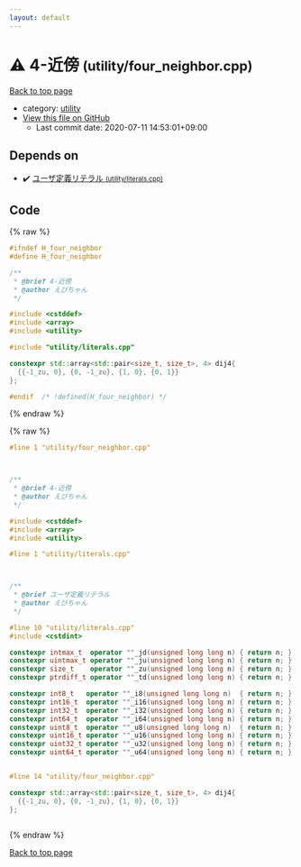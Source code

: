 ```yaml
---
layout: default
---
```


<!-- mathjax config similar to math.stackexchange -->
<script type="text/javascript" async
  src="https://cdnjs.cloudflare.com/ajax/libs/mathjax/2.7.5/MathJax.js?config=TeX-MML-AM_CHTML">
</script>
<script type="text/x-mathjax-config">
  MathJax.Hub.Config({
    TeX: { equationNumbers: { autoNumber: "AMS" }},
    tex2jax: {
      inlineMath: [ ['$','$'] ],
      processEscapes: true
    },
    "HTML-CSS": { matchFontHeight: false },
    displayAlign: "left",
    displayIndent: "2em"
  });
</script>

<script type="text/javascript" src="https://cdnjs.cloudflare.com/ajax/libs/jquery/3.4.1/jquery.min.js"></script>
<script src="https://cdn.jsdelivr.net/npm/jquery-balloon-js@1.1.2/jquery.balloon.min.js" integrity="sha256-ZEYs9VrgAeNuPvs15E39OsyOJaIkXEEt10fzxJ20+2I=" crossorigin="anonymous"></script>
<script type="text/javascript" src="../../assets/js/copy-button.js"></script>
<link rel="stylesheet" href="../../assets/css/copy-button.css" />


# :warning: 4-近傍 <small>(utility/four_neighbor.cpp)</small>

<a href="../../index.html">Back to top page</a>

* category: <a href="../../index.html#67b732dc42aaffa9056d34cc477c863c">utility</a>
* <a href="{{ site.github.repository_url }}/blob/master/utility/four_neighbor.cpp">View this file on GitHub</a>
    - Last commit date: 2020-07-11 14:53:01+09:00




## Depends on

* :heavy_check_mark: <a href="literals.cpp.html">ユーザ定義リテラル <small>(utility/literals.cpp)</small></a>


## Code

<a id="unbundled"></a>
{% raw %}
```cpp
#ifndef H_four_neighbor
#define H_four_neighbor

/**
 * @brief 4-近傍
 * @author えびちゃん
 */

#include <cstddef>
#include <array>
#include <utility>

#include "utility/literals.cpp"

constexpr std::array<std::pair<size_t, size_t>, 4> dij4{
  {{-1_zu, 0}, {0, -1_zu}, {1, 0}, {0, 1}}
};

#endif  /* !defined(H_four_neighbor) */

```
{% endraw %}

<a id="bundled"></a>
{% raw %}
```cpp
#line 1 "utility/four_neighbor.cpp"



/**
 * @brief 4-近傍
 * @author えびちゃん
 */

#include <cstddef>
#include <array>
#include <utility>

#line 1 "utility/literals.cpp"



/**
 * @brief ユーザ定義リテラル
 * @author えびちゃん
 */

#line 10 "utility/literals.cpp"
#include <cstdint>

constexpr intmax_t  operator ""_jd(unsigned long long n) { return n; }
constexpr uintmax_t operator ""_ju(unsigned long long n) { return n; }
constexpr size_t    operator ""_zu(unsigned long long n) { return n; }
constexpr ptrdiff_t operator ""_td(unsigned long long n) { return n; }

constexpr int8_t   operator ""_i8(unsigned long long n)  { return n; }
constexpr int16_t  operator ""_i16(unsigned long long n) { return n; }
constexpr int32_t  operator ""_i32(unsigned long long n) { return n; }
constexpr int64_t  operator ""_i64(unsigned long long n) { return n; }
constexpr uint8_t  operator ""_u8(unsigned long long n)  { return n; }
constexpr uint16_t operator ""_u16(unsigned long long n) { return n; }
constexpr uint32_t operator ""_u32(unsigned long long n) { return n; }
constexpr uint64_t operator ""_u64(unsigned long long n) { return n; }


#line 14 "utility/four_neighbor.cpp"

constexpr std::array<std::pair<size_t, size_t>, 4> dij4{
  {{-1_zu, 0}, {0, -1_zu}, {1, 0}, {0, 1}}
};



```
{% endraw %}

<a href="../../index.html">Back to top page</a>

